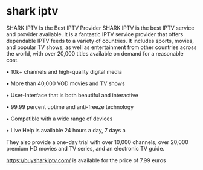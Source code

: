 # shark iptv
SHARK IPTV Is the Best IPTV Provider SHARK IPTV is the best IPTV service and provider available. It is a fantastic IPTV service provider that offers dependable IPTV feeds to a variety of countries.
It includes sports, movies, and popular TV shows, as well as entertainment from other countries across the world, with over 20,000 titles available on demand for a reasonable cost.

• 10k+ channels and high-quality digital media

• More than 40,000 VOD movies and TV shows

• User-Interface that is both beautiful and interactive

• 99.99 percent uptime and anti-freeze technology

• Compatible with a wide range of devices

• Live Help is available 24 hours a day, 7 days a

They also provide a one-day trial with over 10,000 channels, over 20,000 premium HD movies and TV series, and an electronic TV guide.

https://buysharkiptv.com/ is available for the price of 7.99 euros
